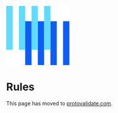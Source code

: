![The Buf logo](https://raw.githubusercontent.com/bufbuild/protovalidate/main/.github/buf-logo.svg) 

# Rules

This page has moved to [protovalidate.com][protovalidate].

[buf]: https://buf.build
[protovalidate]: .https://protovalidate.com/
